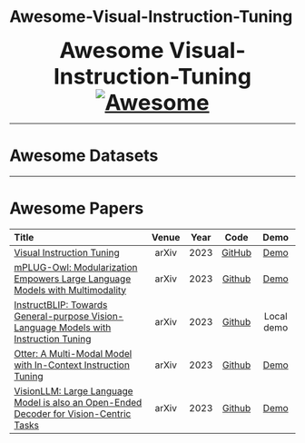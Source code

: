 # Awesome-Visual-Instruction-Tuning

<font size=6><center><big><b> Awesome Visual-Instruction-Tuning [![Awesome](https://awesome.re/badge.svg)](https://awesome.re) </b></big></center></font>

---

# Awesome Datasets





---

# Awesome Papers

|  Title  |   Venue  |   Year   |   Code   |   Demo   |
|:--------|:--------:|:--------:|:--------:|:--------:|
| [Visual Instruction Tuning](https://arxiv.org/pdf/2304.08485.pdf) | arXiv | 2023 | [GitHub](https://github.com/haotian-liu/LLaVA) | [Demo](https://llava.hliu.cc/) |
| [mPLUG-Owl: Modularization Empowers Large Language Models with Multimodality](https://arxiv.org/pdf/2304.14178.pdf) | arXiv | 2023 | [Github](https://github.com/X-PLUG/mPLUG-Owl) | [Demo](https://www.modelscope.cn/studios/damo/mPLUG-Owl) |
| [InstructBLIP: Towards General-purpose Vision-Language Models with Instruction Tuning](https://arxiv.org/pdf/2305.06500.pdf) | arXiv | 2023 | [Github](https://github.com/salesforce/LAVIS/tree/main/projects/instructblip) | Local demo |
| [Otter: A Multi-Modal Model with In-Context Instruction Tuning](https://arxiv.org/pdf/2305.03726.pdf) | arXiv | 2023 | [Github](https://github.com/Luodian/Otter) | [Demo](https://otter.cliangyu.com/) | 
| [VisionLLM: Large Language Model is also an Open-Ended Decoder for Vision-Centric Tasks](https://arxiv.org/pdf/2305.11175.pdf) | arXiv | 2023 | [Github](https://github.com/OpenGVLab/VisionLLM) | [Demo](https://github.com/OpenGVLab/InternGPT) |


